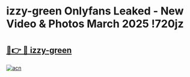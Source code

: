 # izzy-green Onlyfans Leaked - New Video & Photos March 2025 !720jz

# <h2><a href="https://p1mgo8.iuczelnia.edu.pl?title=izzy-green&ref=720jz">🔗👉 🔴 izzy-green</a></h2>

[![acn](https://github.com/user-attachments/assets/0f9c940e-d8b0-45ae-aac7-cd30a18b3e1c)](https://p1mgo8.iuczelnia.edu.pl?title=izzy-green&ref=720jz)

